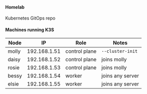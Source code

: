 #### Homelab

Kubernetes GitOps repo

#### Machines running K3S

| Node  | IP           | Role           | Notes            |
| ----  |-----         | -------------  | ---------------- |
| molly | 192.168.1.51 |  control plane | `--cluster-init` |
| daisy | 192.168.1.52 |  control plane | joins molly    |
| rosie | 192.168.1.53 |  control plane | joins molly    |
| bessy | 192.168.1.54 | worker        | joins any server |
| elsie | 192.168.1.55 |  worker        | joins any server |
